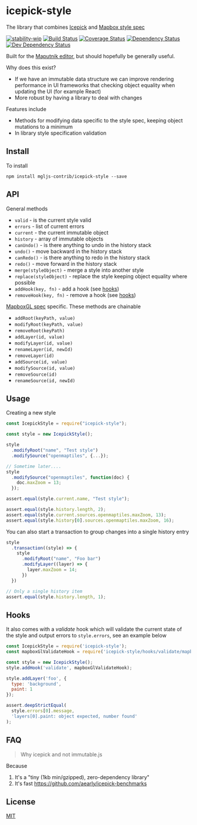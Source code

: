 # icepick-style
The library that combines [Icepick](https://github.com/aearly/icepick) and [Mapbox style spec](https://www.mapbox.com/mapbox-gl-js/style-spec/)

[![stability-wip](https://img.shields.io/badge/stability-work_in_progress-lightgrey.svg)][stability]
[![Build Status](https://circleci.com/gh/mgljs-contrib/icepick-style.png?style=shield)][circleci]
[![Coverage Status](https://coveralls.io/repos/github/mgljs-contrib/icepick-style/badge.svg?branch=master)][coverage]
[![Dependency Status](https://david-dm.org/mgljs-contrib/icepick-style.svg)][dm-prod]
[![Dev Dependency Status](https://david-dm.org/mgljs-contrib/icepick-style/dev-status.svg)][dm-dev]

[stability]:   https://github.com/orangemug/stability-badges#work-in-progress
[circleci]:    https://circleci.com/gh/mgljs-contrib/icepick-style
[coverage]:    https://coveralls.io/github/mgljs-contrib/icepick-style?branch=master
[dm-prod]:     https://david-dm.org/mgljs-contrib/icepick-style
[dm-dev]:      https://david-dm.org/mgljs-contrib/icepick-style#info=devDependencies


Built for the [Maputnik editor](https://github.com/maputnik/editor), but should hopefully be generally useful.

Why does this exist?

 - If we have an immutable data structure we can improve rendering performance in UI frameworks that checking object equality when updating the UI (for example React)
 - More robust by having a library to deal with changes

Features include

 - Methods for modifying data specific to the style spec, keeping object mutations to a minimum
 - In library style specification validation


## Install
To install

```
npm install mgljs-contrib/icepick-style --save
```


## API
General methods

 - `valid` - is the current style valid
 - `errors` - list of current errors
 - `current` - the current immutable object
 - `history` - array of immutable objects
 - `canUndo()` - is there anything to undo in the history stack
 - `undo()` - move backward in the history stack
 - `canRedo()` - is there anything to redo in the history stack
 - `redo()` - move forward in the history stack
 - `merge(styleObject)` - merge a style into another style
 - `replace(styleObject)` - replace the style keeping object equality where possible
 - `addHook(key, fn)` - add a hook (see [hooks](#hooks))
 - `removeHook(key, fn)` - remove a hook (see [hooks](#hooks))

[MapboxGL spec](https://www.mapbox.com/mapbox-gl-js/style-spec) specific. These methods are chainable

 - `addRoot(keyPath, value)`
 - `modifyRoot(keyPath, value)`
 - `removeRoot(keyPath)`
 - `addLayer(id, value)`
 - `modifyLayer(id, value)`
 - `renameLayer(id, newId)`
 - `removeLayer(id)`
 - `addSource(id, value)`
 - `modifySource(id, value)`
 - `removeSource(id)`
 - `renameSource(id, newId)`


## Usage
Creating a new style

```js
const IcepickStyle = require("icepick-style");

const style = new IcepickStyle();

style
  .modifyRoot("name", "Test style")
  .modifySource("openmaptiles", {...});

// Sometime later....
style
  .modifySource("openmaptiles", function(doc) {
    doc.maxZoom = 13;
  });

assert.equal(style.current.name, "Test style");

assert.equal(style.history.length, 2);
assert.equal(style.current.sources.openmaptiles.maxZoom, 13);
assert.equal(style.history[0].sources.openmaptiles.maxZoom, 16);

```

You can also start a transaction to group changes into a single history entry

```js
style
  .transaction((style) => {
    style
      .modifyRoot("name", "Foo bar")
      .modifyLayer((layer) => {
        layer.maxZoom = 14;
      })
  })

// Only a single history item
assert.equal(style.history.length, 1);
```


## Hooks
It also comes with a _validate_ hook which will validate the current state of the style and output errors to `style.errors`, see an example below

```js
const IcepickStyle = require('icepick-style');
const mapboxGlValidateHook = require('icepick-style/hooks/validate/mapbox-gl');

const style = new IcepickStyle();
style.addHook('validate', mapboxGlValidateHook);

style.addLayer('foo', {
  type: 'background',
  paint: 1
});

assert.deepStrictEqual(
  style.errors[0].message,
  'layers[0].paint: object expected, number found'
);
```


## FAQ

> Why icepick and not immutable.js

Because

 1. It's a "tiny (1kb min/gzipped), zero-dependency library"
 2. It's fast <https://github.com/aearly/icepick-benchmarks>


## License
[MIT](LICENSE)

